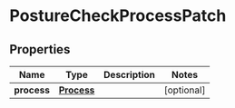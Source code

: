 

# PostureCheckProcessPatch


## Properties

| Name | Type | Description | Notes |
|------------ | ------------- | ------------- | -------------|
|**process** | [**Process**](Process.md) |  |  [optional] |



